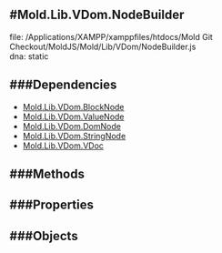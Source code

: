 
#Mold.Lib.VDom.NodeBuilder
---------------------------------------

file: /Applications/XAMPP/xamppfiles/htdocs/Mold Git Checkout/MoldJS/Mold/Lib/VDom/NodeBuilder.js  
dna: static


	




###Dependencies
--------------

* [Mold.Lib.VDom.BlockNode](../../../Mold/Lib/VDom/BlockNode.md) 
* [Mold.Lib.VDom.ValueNode](../../../Mold/Lib/VDom/ValueNode.md) 
* [Mold.Lib.VDom.DomNode](../../../Mold/Lib/VDom/DomNode.md) 
* [Mold.Lib.VDom.StringNode](../../../Mold/Lib/VDom/StringNode.md) 
* [Mold.Lib.VDom.VDoc](../../../Mold/Lib/VDom/VDoc.md) 



   
###Methods
--------------

   
###Properties
-------------

   
###Objects
------------


		
